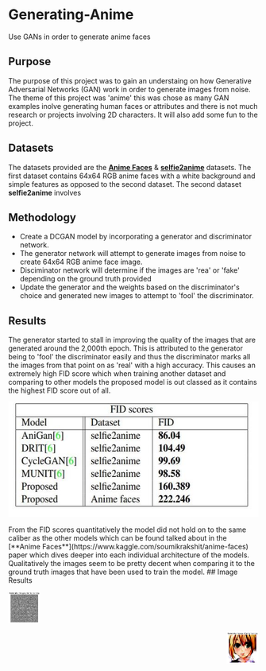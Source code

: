 # Generating-Anime
Use GANs in order to generate anime faces
## Purpose
The purpose of this project was to gain an understaing on how Generative Adversarial Networks (GAN) work in order to generate images from noise.
The theme of this project was 'anime' this was chose as many GAN examples inolve generating human faces or attributes and there is not much research or
projects involving 2D characters. It will also add some fun to the project.
## Datasets
The datasets provided are the [**Anime Faces**](https://www.kaggle.com/soumikrakshit/anime-faces) & [**selfie2anime**](https://www.kaggle.com/arnaud58/selfie2anime) datasets. The first dataset contains 64x64 RGB anime faces with a white background and simple features as opposed to the second dataset. The second dataset **selfie2anime** involves 
## Methodology
* Create a DCGAN model by incorporating a generator and discriminator network.
* The generator network will attempt to generate images from noise to create 64x64 RGB anime face image.
* Disciminator network will determine if the images are 'rea' or 'fake' depending on the ground truth provided
* Update the generator and the weights based on the discriminator's choice and generated new images to attempt to 'fool' the discriminator.
## Results
The generator started to stall in improving the quality of the images that are generated around the 2,000th epoch. This is attributed to the generator being to 'fool' the discriminator easily and thus the discriminator marks all the images from that point on as 'real' with a high accuracy. This causes an extremely high FID score which when training another dataset and comparing to other models the proposed model is out classed as it contains the highest FID score out of all. <br />
<p align="center">
  <img width="543" height="232" src="https://github.com/tsusdere/Generating-Anime/blob/main/results/FID%20table.JPG">
</p>
From the FID scores quantitatively the  model did not hold on to the same caliber as the other models which can be found talked about in the 
 [**Anime Faces**](https://www.kaggle.com/soumikrakshit/anime-faces) paper which dives deeper into each individual architecture of the models. Qualitatively the images seem to be pretty decent when comparing it to the ground truth images that have been used to train the model.
## Image Results
<p align="left">
  <img width="64" height="64" src="https://github.com/tsusdere/Generating-Anime/blob/main/results/1st%20img.png">
</p>
<p align="right">
  <img width="64" height="64" src="https://github.com/tsusdere/Generating-Anime/blob/main/results/imgTrained.png">
</p>
